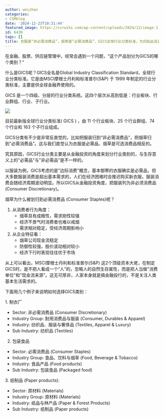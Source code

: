 ```yaml
---
author: weizhan
categories:
- CSRblog
date: '2024-12-23T10:31:44'
featured_image: https://csrwiki.com/wp-content/uploads/2024/12/image-1.png
id: 6430
tags: []
title: 衣服是“非必需消费品”，烟草是“必需消费品”，GICS全球行业分类标准，为何如此反直觉？
---
```


在金融、股票、供应链管理中，经常会遇到一个问题，“这个产品划分为GICS的哪个类别？”

什么是GICS呢？GICS全名是Global Industry Classification
Standard，全球行业分类标准。它是由MSCI摩根士丹利和标准普尔(S&P) 于 1999 年制定的行业分类标准，主要是供全球金融界使用的。

GICS 是一个四级、分层的行业分类系统。这四个层次从高到低是：行业板块、行业群组、行业、子行业。

![](https://csrwiki.com/wp-content/uploads/2024/12/image-1.png)

目前最新版全球行业分类标准( GICS ) ，由 11 个行业板块、25 个行业群组、74 个行业和 163 个子行业组成。

GICS分类有不少是非常反直觉的，比如把服装归到“非必需消费品”，把烟草归到“必需消费品”。这与我们直觉认为衣服是必需品、烟草是可选消费品相反的。

究其原因，GICS行业分类主要是从金融投资的角度来划分行业类别的，与生存意义上的"必需品"与"非必需品"是不一样的。

以服装为例，GICS考虑的是"边际消费"概念，基本御寒的衣服确实是必需品，但大多数服装消费是超出基本需求的，人们在经济困难时会推迟购买新衣服，服装消费会随经济周期波动明显。所以GICS从金融投资角度，把服装列为非必须消费品(Consumer
Discretionary)。

烟草为什么被划归到必需消费品 (Consumer Staples)呢？

  1. 从消费者行为角度： 
     * 烟草具有成瘾性，需求刚性较强
     * 经济不景气时消费者也难以戒烟
     * 需求相对稳定，受经济周期影响小
  2. 从企业特征看： 
     * 烟草公司现金流稳定
     * 防御性较强，股价波动相对较小
     * 经济下行时表现往往优于市场  

从上可以看出，MSCI摩根士丹利和标准普尔(S&P)
这2个顶级资本大佬，在制定GICS时，是不把人看成一个“人”的，忽略人的自然生存属性，而是把人当做"消费单位"和"现金流来源"。这无可厚非，人家本身就是搞金融投行的，不是关注人类基本生活需求的。

下面用几个例子来说明如何选择GICS类别：

1\. 制衣厂

  * Sector: 非必需消费品 (Consumer Discretionary)
  * Industry Group: 耐用消费品与服装 (Consumer, Durables & Apparel)
  * Industry: 纺织品、服装与奢侈品 (Textiles, Apparel & Luxury)
  * Sub Industry: 纺织品 (Textiles)

2. 包装食品

  * Sector: 必需消费品 (Consumer Staples)
  * Industry Group: 食品、饮料与烟草 (Food, Beverage & Tobacco)
  * Industry: 食品产品 (Food products)
  * Sub Industry: 包装食品 (Packaged food)

3\. 纸制品 (Paper products):

  * Sector: 原材料 (Materials)
  * Industry Group: 原材料 (Materials)
  * Industry: 纸品与林产品 (Paper & Forest Products)
  * Sub Industry: 纸制品 (Paper products)

